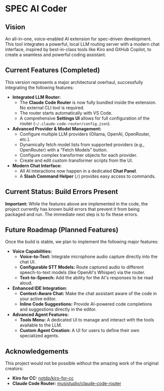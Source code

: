 # SPEC AI Coder

## Vision
An all-in-one, voice-enabled AI extension for spec-driven development. This tool integrates a powerful, local LLM routing server with a modern chat interface, inspired by best-in-class tools like Kiro and GitHub Copilot, to create a seamless and powerful coding assistant.

## Current Features (Completed)

This version represents a major architectural overhaul, successfully integrating the following features:

*   **Integrated LLM Router:**
    *   The **Claude Code Router** is now fully bundled inside the extension. No external CLI tool is required.
    *   The router starts automatically with VS Code.
    *   A comprehensive **Settings UI** allows for full configuration of the router (`~/.claude-code-router/config.json`).
*   **Advanced Provider & Model Management:**
    *   Configure multiple LLM providers (Ollama, OpenAI, OpenRouter, etc.).
    *   Dynamically fetch model lists from supported providers (e.g., OpenRouter) with a "Fetch Models" button.
    *   Configure complex transformer objects for each provider.
    *   Create and edit custom transformer scripts from the UI.
*   **Modern Chat Interface:**
    *   All AI interactions now happen in a dedicated **Chat Panel**.
    *   A **Slash Command Helper** (`/`) provides easy access to commands.

## Current Status: Build Errors Present
**Important:** While the features above are implemented in the code, the project currently has known build errors that prevent it from being packaged and run. The immediate next step is to fix these errors.

## Future Roadmap (Planned Features)

Once the build is stable, we plan to implement the following major features:

*   **Voice Capabilities:**
    *   **Voice-to-Text:** Integrate microphone audio capture directly into the chat UI.
    *   **Configurable STT Models:** Route captured audio to different speech-to-text models (like OpenAI's Whisper) via the router.
    *   **Text-to-Speech:** Add the ability for the AI's responses to be read aloud.
*   **Enhanced IDE Integration:**
    *   **Context-Aware Chat:** Make the chat assistant aware of the code in your active editor.
    *   **Inline Code Suggestions:** Provide AI-powered code completions and suggestions directly in the editor.
*   **Advanced Agent Features:**
    *   **Tools Menu:** A dedicated UI to manage and interact with the tools available to the LLM.
    *   **Custom Agent Creation:** A UI for users to define their own specialized agents.

## Acknowledgements
This project would not be possible without the amazing work of the original creators:
- **Kiro for CC:** [notdp/kiro-for-cc](https://github.com/notdp/kiro-for-cc)
- **Claude Code Router:** [musistudio/claude-code-router](https://github.com/musistudio/claude-code-router)
